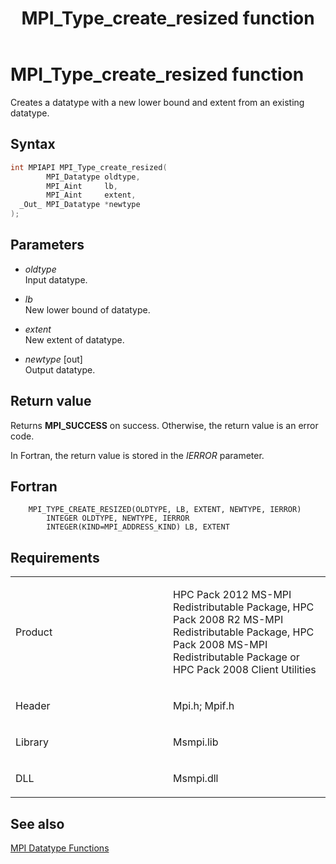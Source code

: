﻿---
title: MPI_Type_create_resized function
TOCTitle: MPI_Type_create_resized function
ms:assetid: 42b179ed-d5a9-4819-ac6b-88ebf868a90f
ms:mtpsurl: https://msdn.microsoft.com/en-us/library/Dn520559(v=VS.85)
ms:contentKeyID: 59361030
ms.date: 03/28/2018
mtps_version: v=VS.85
f1_keywords:
- MPI_TYPE_CREATE_RESIZED
- mpif/MPI_Type_create_resized
- mpi/MPI_TYPE_CREATE_RESIZED
dev_langs:
- C++
- C
---

# MPI\_Type\_create\_resized function

Creates a datatype with a new lower bound and extent from an existing datatype.

## Syntax

``` c++
int MPIAPI MPI_Type_create_resized(
        MPI_Datatype oldtype,
        MPI_Aint     lb,
        MPI_Aint     extent,
  _Out_ MPI_Datatype *newtype
);
```

## Parameters

  - *oldtype*  
    Input datatype.

  - *lb*  
    New lower bound of datatype.

  - *extent*  
    New extent of datatype.

  - *newtype* \[out\]  
    Output datatype.

## Return value

Returns **MPI\_SUCCESS** on success. Otherwise, the return value is an error code.

In Fortran, the return value is stored in the *IERROR* parameter.

## Fortran

``` FORTRAN
    MPI_TYPE_CREATE_RESIZED(OLDTYPE, LB, EXTENT, NEWTYPE, IERROR)
        INTEGER OLDTYPE, NEWTYPE, IERROR
        INTEGER(KIND=MPI_ADDRESS_KIND) LB, EXTENT
```

## Requirements

<table>
<colgroup>
<col style="width: 50%" />
<col style="width: 50%" />
</colgroup>
<tbody>
<tr class="odd">
<td><p>Product</p></td>
<td><p>HPC Pack 2012 MS-MPI Redistributable Package, HPC Pack 2008 R2 MS-MPI Redistributable Package, HPC Pack 2008 MS-MPI Redistributable Package or HPC Pack 2008 Client Utilities</p></td>
</tr>
<tr class="even">
<td><p>Header</p></td>
<td>Mpi.h;
Mpif.h</td>
</tr>
<tr class="odd">
<td><p>Library</p></td>
<td>Msmpi.lib</td>
</tr>
<tr class="even">
<td><p>DLL</p></td>
<td>Msmpi.dll</td>
</tr>
</tbody>
</table>


## See also

[MPI Datatype Functions](mpi-datatype-functions.md)

